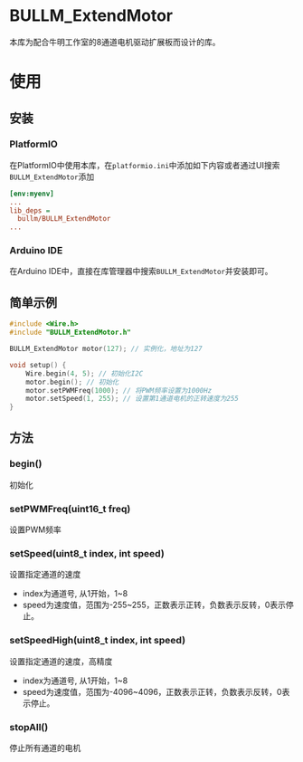 # BULLM_ExtendMotor

本库为配合牛明工作室的8通道电机驱动扩展板而设计的库。

# 使用

## 安装

### PlatformIO

在PlatformIO中使用本库，在`platformio.ini`中添加如下内容或者通过UI搜索`BULLM_ExtendMotor`添加

```ini
[env:myenv]
...
lib_deps = 
  bullm/BULLM_ExtendMotor
...
```

### Arduino IDE
在Arduino IDE中，直接在库管理器中搜索`BULLM_ExtendMotor`并安装即可。

## 简单示例

```c++
#include <Wire.h>
#include "BULLM_ExtendMotor.h"

BULLM_ExtendMotor motor(127); // 实例化，地址为127

void setup() {
    Wire.begin(4, 5); // 初始化I2C
    motor.begin(); // 初始化
    motor.setPWMFreq(1000); // 将PWM频率设置为1000Hz
    motor.setSpeed(1, 255); // 设置第1通道电机的正转速度为255
}
```


## 方法
### begin()
初始化

### setPWMFreq(uint16_t freq)  
设置PWM频率

### setSpeed(uint8_t index, int speed)  
设置指定通道的速度
* index为通道号, 从1开始，1~8
* speed为速度值，范围为-255~255，正数表示正转，负数表示反转，0表示停止。

### setSpeedHigh(uint8_t index, int speed)
设置指定通道的速度，高精度
* index为通道号, 从1开始，1~8
* speed为速度值，范围为-4096~4096，正数表示正转，负数表示反转，0表示停止。

### stopAll()
停止所有通道的电机